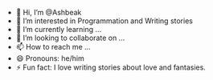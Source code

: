 - 👋 Hi, I’m @Ashbeak
- 👀 I’m interested in Programmation and Writing stories
- 🌱 I’m currently learning ...
- 💞️ I’m looking to collaborate on ...
- 📫 How to reach me ...
- 😄 Pronouns: he/him
- ⚡ Fun fact: I love writing stories about love and fantasies.

<!---
Kyldela/Kyldela is a ✨ special ✨ repository because its `README.md` (this file) appears on your GitHub profile.
You can click the Preview link to take a look at your changes.
--->
